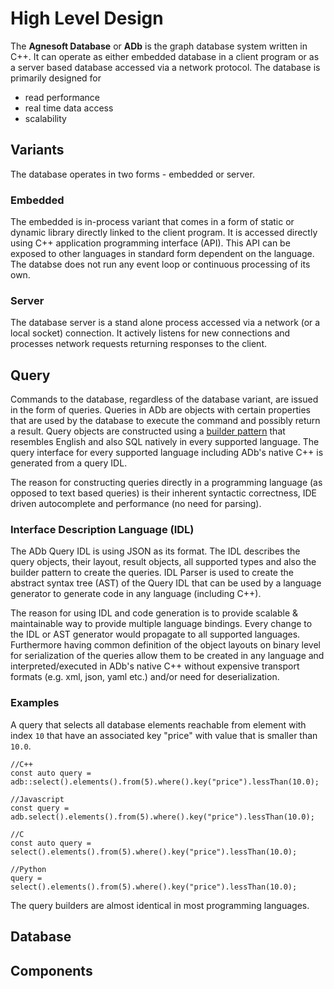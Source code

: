 # High Level Design

The **Agnesoft Database** or **ADb** is the graph database system written in C++. It can operate as either embedded database in a client program or as a server based database accessed via a network protocol. The database is primarily designed for

- read performance
- real time data access
- scalability

## Variants

The database operates in two forms - embedded or server.

### Embedded

The embedded is in-process variant that comes in a form of static or dynamic library directly linked to the client program. It is accessed directly using C++ application programming interface (API). This API can be exposed to other languages in standard form dependent on the language. The databse does not run any event loop or continuous processing of its own.

### Server

The database server is a stand alone process accessed via a network (or a local socket) connection. It actively listens for new connections and processes network requests returning responses to the client.

## Query

Commands to the database, regardless of the database variant, are issued in the form of queries. Queries in ADb are objects with certain properties that are used by the database to execute the command and possibly return a result. Query objects are constructed using a [builder pattern](https://en.wikipedia.org/wiki/Builder_pattern) that resembles English and also SQL natively in every supported language. The query interface for every supported language including ADb's native C++ is generated from a query IDL.

The reason for constructing queries directly in a programming language (as opposed to text based queries) is their inherent syntactic correctness, IDE driven autocomplete and performance (no need for parsing).

### Interface Description Language (IDL)

The ADb Query IDL is using JSON as its format. The IDL describes the query objects, their layout, result objects, all supported types and also the builder pattern to create the queries. IDL Parser is used to create the abstract syntax tree (AST) of the Query IDL that can be used by a language generator to generate code in any language (including C++). 

The reason for using IDL and code generation is to provide scalable & maintainable way to provide multiple language bindings. Every change to the IDL or AST generator would propagate to all supported languages. Furthermore having common definition of the object layouts on binary level for serialization of the queries allow them to be created in any language and interpreted/executed in ADb's native C++ without expensive transport formats (e.g. xml, json, yaml etc.) and/or need for deserialization.

### Examples

A query that selects all database elements reachable from element with index `10` that have an associated key "price" with value that is smaller than `10.0`.

```
//C++
const auto query = adb::select().elements().from(5).where().key("price").lessThan(10.0);

//Javascript
const query = adb.select().elements().from(5).where().key("price").lessThan(10.0);

//C
const auto query = select().elements().from(5).where().key("price").lessThan(10.0);

//Python
query = select().elements().from(5).where().key("price").lessThan(10.0);
```

The query builders are almost identical in most programming languages.

## Database



## Components
